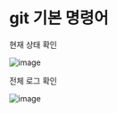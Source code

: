 # git 기본 명령어
현재 상태 확인

![image](https://user-images.githubusercontent.com/71370540/215632608-5c72d01a-4d46-498b-98cd-bceadca5c0e4.png)


전체 로그 확인

![image](https://user-images.githubusercontent.com/71370540/215632003-7280b760-444e-4c5d-b664-6ef0e2061b49.png)



